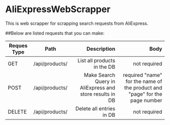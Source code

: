 # AliExpressWebScrapper

This is web scrapper for scrapping search requests from AliExpress.

##Below are listed requests that you can make:

| Reques Type        | Path           | Description  | Body | 
| ------------- |:-------------:| -----:| -----:|
| GET      | /api/products/ | List all products in the DB | not required | 
| POST | /api/products/ | Make Search Query in AliExpress and store results in DB| required "name" for the name of the product and "page" for the page number |
| DELETE | /api/products/      | Delete all entries in DB | not required | 

